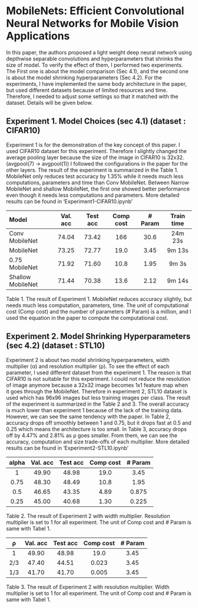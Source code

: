 # MobileNets: Efficient Convolutional Neural Networks for Mobile Vision Applications


In this paper, the authors proposed a light weight deep neural network using depthwise separable convolutions and hyperparameters that shrinks the size of model. To verify the effect of them, I performed two experiments. The First one is about the model comparison (Sec 4.1), and the second one is about the model shrinking hyperparameters (Sec 4.2). For the experiments, I have implemented the same body architecture in the paper, but used different datasets because of limited resources and time. Therefore, I needed to adjust some settings so that it matched with the dataset. Details will be given below.


## Experiment 1. Model Choices (sec 4.1) (dataset : CIFAR10)
Experiment 1 is for the demonstration of the key concept of this paper. I used CIFAR10 dataset for this experiment. Therefore I slightly changed the average pooling layer because the size of the image in CIFAR10 is 32x32. (avgpool(7) -> avgpool(1)) I followed the configurations in the paper for the other layers. 
The result of the experiment is summarized in the Table 1. MobileNet only reduces test accuracy by 1.35% while it needs much less computations, parameters and time than Conv MobileNet. Between Narrow MobileNet and shallow MobileNet, the first one showed better performance even though it needs less computations and parameters. More detailed results can be found in ‘Experiment1-CIFAR10.ipynb’ 

|Model|	Val. acc|	Test acc|	Comp cost|	# Param|	Train time|
|:-----|:-----:|:-----:|:-----:|:-----:|:-----:|
|Conv MobileNet|	74.04|	73.42|	166|	30.6|	24m 23s|
|MobileNet|	73.25|	72.77|	19.0|	3.45|	9m 13s|
|0.75 MobileNet|	71.92|	71.60|	10.8|	1.95|	9m 3s|
|Shallow MobileNet|	71.44|	70.38|	13.6|	2.12|	9m 14s|

Table 1. The result of Experiment 1. MobileNet reduces accuracy slightly, but needs much less computation, parameters, time. The unit of computational cost (Comp cost) and the number of parameters (# Param) is a million, and I used the equation in the paper to compute the computational cost.


## Experiment 2. Model Shrinking Hyperparameters (sec 4.2) (dataset : STL10)
Experiment 2 is about two model shrinking hyperparameters, width multiplier (α) and resolution multiplier (ρ). To see the effect of each parameter, I used different dataset from the experiment 1. The reason is that CIFAR10 is not suitable for this experiment. I could not reduce the resolution of image anymore because a 32x32 image becomes 1x1 feature map when it goes through the MobileNet. Therefore in experiment 2, STL10 dataset is used which has 96x96 images but less training images per class.
The result of the experiment is summarized in the Table 2 and 3. The overall accuracy is much lower than experiment 1 because of the lack of the training data. However, we can see the same tendency with the paper. In Table 2, accuracy drops off smoothly between 1 and 0.75, but it drops fast at 0.5 and 0.25 which means the architecture is too small. In Table 3, accuracy drops off by 4.47% and 2.81% as ρ goes smaller. From them, we can see the accuracy, computation and size trade-offs of each multiplier. More detailed results can be found in ‘Experiment2-STL10.ipynb’

|alpha|	Val. acc|	Test acc|	Comp cost|	# Param|
|:-----:|:-----:|:-----:|:-----:|:-----:|
|1|	49.90|	48.98|	19.0|	3.45|
|0.75|	48.30|	48.49|	10.8|	1.95|
|0.5|	46.65|	43.35|	4.89|	0.875|
|0.25|	45.00|	40.68|	1.30|	0.225|

Table 2. The result of Experiment 2 with width multiplier. Resolution multiplier is set to 1 for all experiment. The unit of Comp cost and # Param is same with Tabel 1.

|ρ|	Val. acc|	Test acc|	Comp cost|	# Param|
|:-----:|:-----:|:-----:|:-----:|:-----:|
|1|	49.90|	48.98|	19.0|	3.45|
|2/3|	47.40|	44.51|	0.023|	3.45|
|1/3|	41.70|	41.70|	0.005|	3.45|

Table 3. The result of Experiment 2 with resolution multiplier. Width multiplier is set to 1 for all experiment. The unit of Comp cost and # Param is same with Tabel 1.

